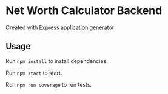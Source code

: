 # Net Worth Calculator Backend

Created with [Express application generator](https://expressjs.com/en/starter/generator.html)

## Usage

Run `npm install` to install dependencies.

Run `npm start` to start.

Run `npm run coverage` to run tests.

